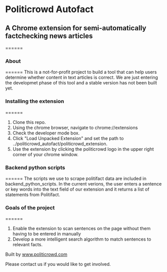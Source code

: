 # Politicrowd Autofact
## A Chrome extension for semi-automatically factchecking news articles
======

### About 
======
This is a not-for-profit project to build a tool that can help users determine whether content in text articles is correct.
We are just entering the developmet phase of this tool and a stable version has not been built yet.


### Installing the extension
======
1. Clone this repo.
2. Using the chrome browser, navigate to chrome://extensions
3. Check the developer mode box.
4. Click "Load Unpacked Extension" and set the path to ../politicrowd_autofact/politicrowd_extension.
5. Use the extension by clicking the politicrowd logo in the upper right corner of your chrome window.


### Backend python scripts
======
The scripts we use to scrape politifact data are included in backend_python_scripts. 
In the current verions, the user enters a sentence or key words into the text field of our extension and it returns a list of statements from Politifact.


### Goals of the project
======
1. Enable the extension to scan sentences on the page without them having to be entered in manually
2. Develop a more intelligent search algorithm to match sentences to relevant facts.


Built by www.politicrowd.com

Please contact us if you would like to get involved.

